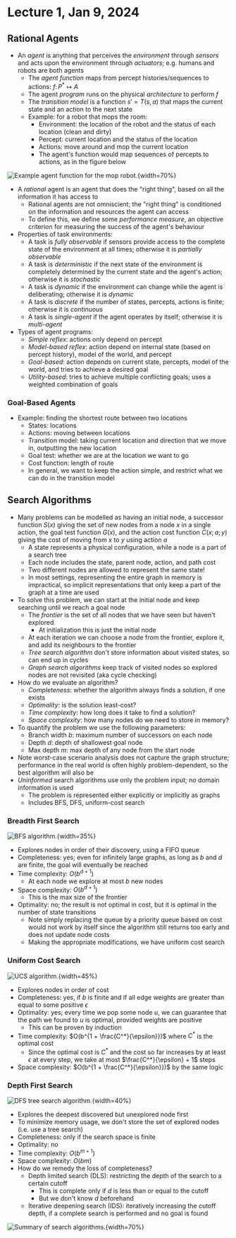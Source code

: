 # Lecture 1, Jan 9, 2024

## Rational Agents

* An *agent* is anything that perceives the *environment* through *sensors* and acts upon the environment through *actuators*; e.g. humans and robots are both agents
	* The *agent function* maps from percept histories/sequences to actions: $f \colon P^* \mapsto A$
	* The agent *program* runs on the physical *architecture* to perform $f$
	* The *transition model* is a function $s' = T(s, a)$ that maps the current state and an action to the next state
	* Example: for a robot that mops the room:
		* Environment: the location of the robot and the status of each location (clean and dirty)
		* Percept: current location and the status of the location
		* Actions: move around and mop the current location
		* The agent's function would map sequences of percepts to actions, as in the figure below

![Example agent function for the mop robot.](imgs/lec1_1.png){width=70%}

* A *rational* agent is an agent that does the "right thing", based on all the information it has access to
	* Rational agents are not omniscient; the "right thing" is conditioned on the information and resources the agent can access
	* To define this, we define some *performance measure*, an objective criterion for measuring the success of the agent's behaviour
* Properties of task environments:
	* A task is *fully observable* if sensors provide access to the complete state of the environment at all times; otherwise it is *partially observable*
	* A task is *deterministic* if the next state of the environment is completely determined by the current state and the agent's action; otherwise it is *stochastic*
	* A task is *dynamic* if the environment can change while the agent is deliberating; otherwise it is *dynamic*
	* A task is *discrete* if the number of states, percepts, actions is finite; otherwise it is *continuous*
	* A task is *single-agent* if the agent operates by itself; otherwise it is *multi-agent*
* Types of agent programs:
	* *Simple reflex*: actions only depend on percept
	* *Model-based reflex*: action depend on internal state (based on percept history), model of the world, and percept
	* *Goal-based*: action depends on current state, percepts, model of the world, and tries to achieve a desired goal
	* *Utility-based*: tries to achieve multiple conflicting goals; uses a weighted combination of goals

### Goal-Based Agents

* Example: finding the shortest route between two locations
	* States: locations
	* Actions: moving between locations
	* Transition model: taking current location and direction that we move in, outputting the new location
	* Goal test: whether we are at the location we want to go
	* Cost function: length of route
	* In general, we want to keep the action simple, and restrict what we can do in the transition model

## Search Algorithms

* Many problems can be modelled as having an initial node, a successor function $S(x)$ giving the set of new nodes from a node $x$ in a single action, the goal test function $G(x)$, and the action cost function $C(x; a; y)$ giving the cost of moving from $x$ to $y$ using action $a$
	* A state represents a physical configuration, while a node is a part of a search tree
	* Each node includes the state, parent node, action, and path cost
	* Two different nodes are allowed to represent the same state!
	* In most settings, representing the entire graph in memory is impractical, so implicit representations that only keep a part of the graph at a time are used
* To solve this problem, we can start at the initial node and keep searching until we reach a goal node
	* The *frontier* is the set of all nodes that we have seen but haven't explored
		* At initialization this is just the initial node
	* At each iteration we can choose a node from the frontier, explore it, and add its neighbours to the frontier
	* *Tree search algorithm* don't store information about visited states, so can end up in cycles
	* *Graph search algorithms* keep track of visited nodes so explored nodes are not revisited (aka cycle checking)
* How do we evaluate an algorithm?
	* *Completeness*: whether the algorithm always finds a solution, if one exists
	* *Optimality*: is the solution least-cost?
	* *Time complexity*: how long does it take to find a solution?
	* *Space complexity*: how many nodes do we need to store in memory?
* To quantify the problem we use the following parameters:
	* Branch width $b$: maximum number of successors on each node
	* Depth $d$: depth of shallowest goal node
	* Max depth $m$: max depth of any node from the start node
* Note worst-case scenario analysis does not capture the graph structure; performance in the real world is often highly problem-dependent, so the best algorithm will also be
* *Uninformed* search algorithms use only the problem input; no domain information is used
	* The problem is represented either explicitly or implicitly as graphs
	* Includes BFS, DFS, uniform-cost search

### Breadth First Search

![BFS algorithm.](imgs/lec1_2.png){width=35%}

* Explores nodes in order of their discovery, using a FIFO queue
* Completeness: yes; even for infinitely large graphs, as long as $b$ and $d$ are finite, the goal will eventually be reached
* Time complexity: $O(b^{d + 1})$
	* At each node we explore at most $b$ new nodes
* Space complexity: $O(b^{d + 1})$
	* This is the max size of the frontier
* Optimality: no; the result is not optimal in cost, but it is optimal in the number of state transitions
	* Note simply replacing the queue by a priority queue based on cost would not work by itself since the algorithm still returns too early and does not update node costs
	* Making the appropriate modifications, we have uniform cost search

### Uniform Cost Search

![UCS algorithm.](./imgs/lec1_3.png){width=45%}

* Explores nodes in order of cost
* Completeness: yes, if $b$ is finite and if all edge weights are greater than equal to some positive $\epsilon$
* Optimality: yes; every time we pop some node $u$, we can guarantee that the path we found to $u$ is optimal, provided weights are positive
	* This can be proven by induction
* Time complexity: $O(b^{1 + \frac{C^*}{\epsilon}})$ where $C^*$ is the optimal cost
	* Since the optimal cost is $C^*$ and the cost so far increases by at least $\epsilon$ at every step, we take at most $\frac{C^*}{\epsilon} + 1$ steps
* Space complexity: $O(b^{1 + \frac{C^*}{\epsilon}})$ by the same logic

### Depth First Search

![DFS tree search algorithm.](./imgs/lec1_4.png){width=40%}

* Explores the deepest discovered but unexplored node first
* To minimize memory usage, we don't store the set of explored nodes (i.e. use a tree search)
* Completeness: only if the search space is finite
* Optimality: no
* Time complexity: $O(b^{m + 1})$
* Space complexity: $O(bm)$
* How do we remedy the loss of completeness?
	* Depth limited search (DLS): restricting the depth of the search to a certain cutoff
		* This is complete only if $d$ is less than or equal to the cutoff
		* But we don't know $d$ beforehand
	* Iterative deepening search (IDS): iteratively increasing the cutoff depth, if a complete search is performed and no goal is found

![Summary of search algorithms.](./imgs/lec1_5.png){width=70%}

